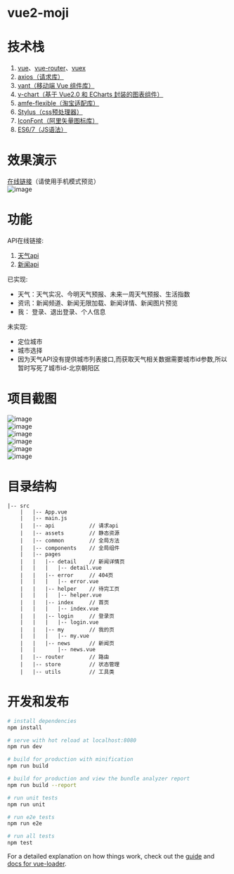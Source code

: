 # vue2-moji
# 技术栈  
1. [vue](https://cn.vuejs.org/v2/guide/)、[vue-router](https://router.vuejs.org/zh/guide/)、[vuex](https://vuex.vuejs.org/zh/)  
2. [axios（请求库）](https://github.com/axios/axios)  
3. [vant（移动端 Vue 组件库）](https://youzan.github.io/vant/#/zh-CN/)  
4. [v-chart（基于 Vue2.0 和 ECharts 封装的图表组件）](https://v-charts.js.org/#/)  
4. [amfe-flexible（淘宝适配库）](https://github.com/amfe/lib-flexible)  
5. [Stylus（css预处理器）](https://stylus-lang.com/)  
6. [IconFont（阿里矢量图标库）](https://www.iconfont.cn/)  
7. [ES6/7（JS语法）](https://es6.ruanyifeng.com/)  

# 效果演示
[在线链接](http://www.player94.com/index)（请使用手机模式预览）  
![image](http://www.player94.com/github/code.png)

# 功能
API在线链接:
1. [天气api](https://market.aliyun.com/products/57096001/cmapi013828.html?spm=5176.2020520132.101.2.161f7218yckDNl#sku=yuncode782800000)  
2. [新闻api](https://www.showapi.com/apiGateway/view?apiCode=109)  

已实现:
* 天气：天气实况、今明天气预报、未来一周天气预报、生活指数  
* 资讯：新闻频道、新闻无限加载、新闻详情、新闻图片预览  
* 我： 登录、退出登录、个人信息  

未实现:
* 定位城市
* 城市选择
* 因为天气API没有提供城市列表接口,而获取天气相关数据需要城市id参数,所以暂时写死了城市id-北京朝阳区

# 项目截图
![image](http://www.player94.com/github/p1.png)  
![image](http://www.player94.com/github/p2.png)  
![image](http://www.player94.com/github/p3.png)  
![image](http://www.player94.com/github/p4.png)  
![image](http://www.player94.com/github/p5.png)  
![image](http://www.player94.com/github/p6.png) 

# 目录结构
```
|-- src
    |   |-- App.vue
    |   |-- main.js
    |   |-- api           // 请求api
    |   |-- assets        // 静态资源              
    |   |-- common        // 全局方法
    |   |-- components    // 全局组件
    |   |-- pages         
    |   |   |-- detail    // 新闻详情页
    |   |   |   |-- detail.vue
    |   |   |-- error     // 404页
    |   |   |   |-- error.vue
    |   |   |-- helper    // 待完工页
    |   |   |   |-- helper.vue
    |   |   |-- index     // 首页
    |   |   |   |-- index.vue
    |   |   |-- login     // 登录页
    |   |   |   |-- login.vue
    |   |   |-- my        // 我的页
    |   |   |   |-- my.vue
    |   |   |-- news      // 新闻页
    |   |       |-- news.vue
    |   |-- router        // 路由
    |   |-- store         // 状态管理
    |   |-- utils         // 工具类
``` 


# 开发和发布

``` bash
# install dependencies
npm install

# serve with hot reload at localhost:8080
npm run dev

# build for production with minification
npm run build

# build for production and view the bundle analyzer report
npm run build --report

# run unit tests
npm run unit

# run e2e tests
npm run e2e

# run all tests
npm test
```

For a detailed explanation on how things work, check out the [guide](http://vuejs-templates.github.io/webpack/) and [docs for vue-loader](http://vuejs.github.io/vue-loader).
